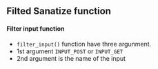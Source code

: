 ## Filted Sanatize function
#### Filter input function
- `filter_input()` function have three argunment.
- 1st argument `INPUT_POST` or `INPUT_GET` 
- 2nd argument is the name of the input 
